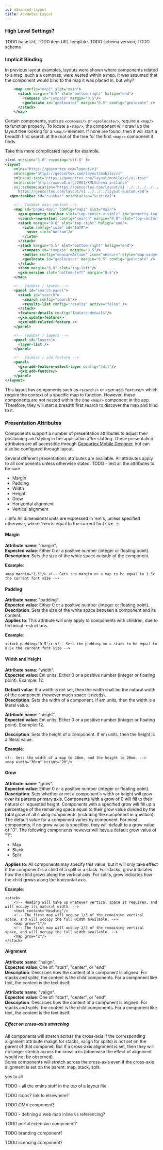 ```yaml
---
id: advanced-layout
title: Advanced Layout
---
```


### High Level Settings?

TODO base Url,
TODO item URL template,
TODO schema version,
TODO schema

### Implicit Binding

In previous layout examples, layouts were shown where components related to a map, such a a compass, were nested within a map. It was assumed that the component would bind to the map it was placed in, but why?

```xml
    <map config="map1" slot="main">
      <stack margin="0.5" slot="bottom-right" halign="end">
        <compass id="compass" margin="0.5"/>
        <geolocate id="geolocator" margin="0.5" config="geolocate" />
      </stack>
    </map>
```

Certain components, such as `<compass/>` or `<geolocate/>`, require a `<map/>` to function properly. To locate a `<map/>`, the component will crawl up the layout tree looking for a `<map/>` element. If none are found, then it will start a breadth first search at the root of the tree for the first `<map/>` component it finds.

Take this more complicated layout for example.

```xml
<?xml version="1.0" encoding="utf-8" ?>
<layout
    xmlns="https://geocortex.com/layout/v1"
    xmlns:gxm="https://geocortex.com/layout/mobile/v1"
    xmlns:ui-test="https://geocortex.com/layout/mobile/v1/ui-test"
    xmlns:xsi="http://www.w3.org/2001/XMLSchema-instance"
    xsi:schemaLocation="https://geocortex.com/layout/v1 ../../../../../ViewerFramework/layout/layout-mobile.xsd
      https://geocortex.com/layout/v1 ../../../layout-custom.xsd">
  <gxm:taskbar id="taskbar" orientation="vertical">

    <!-- Taskbar main content -->
    <map id="page1-map1" config="map1" slot="main">
      <gxm:geometry-toolbar slot="top-center-visible" id="geometry-toolbar" config="geometry" margin="0.8" style="map-widget" active="false" />
      <search-new-extent config="search" margin="0.8" slot="top-center-visible" active="false" />
      <stack margin="0.8" slot="top-right" halign="end">
        <iwtm config="iwtm" id="IWTM">
          <user slot="bottom"/>
        </iwtm>
      </stack>
      <stack margin="0.5" slot="bottom-right" halign="end">
        <compass id="compass" margin="0.5"/>
        <button config="measureAction" icon="measure" style="map-widget" margin="0.5"/>
        <geolocate id="geolocator" margin="0.5" config="geolocate" />
      </stack>
      <zoom margin="0.8" slot="top-left"/>
      <gxm:version slot="bottom-left" margin="0.8"/>
    </map>

    <!-- Taskbar / search -->
    <panel id="search-panel">
      <stack id="search">
        <search config="search"/>
        <results-list config="results" active="false" />
      </stack>
      <feature-details config="feature-details"/>
      <gxm:update-feature/>
      <gxm:add-related-feature />
    </panel>

    <!-- Taskbar / layers -->
    <panel id="layers">
      <layer-list />
    </panel>

    <!-- Taskbar / add feature -->
    <panel>
      <gxm:add-feature-select-layer config="edit"/>
      <gxm:add-feature/>
    </panel>
</layout>
```

This layout has components such as `<search/>` or `<gxm:add-feature/>` which require the context of a specific map to function. However, these components are not nested within the one `<map/>` component in the app. Therefore, they will start a breadth first search to discover the map and bind to it.

### Presentation Attributes

Components support a number of presentation attributes to adjust their positioning and styling in the application after slotting. These presentation attributes are all accessible through [Geocortex Mobile Designer](https://apps.geocortex.com/mobileviewer/designer/), but can also be configured through layout.

Several different presentations attributes are available. All attributes apply to all components unless otherwise stated.
TODO - test all the attributes to be sure

-   Margin
-   Padding
-   Width
-   Height
-   Grow
-   Horizontal alignment
-   Vertical alignment

:::info
All dimensional units are expressed in 'em's, unless specified otherwise, where 1 em is equal to the current font size.
:::

#### Margin

**Attribute name**: "margin".  
**Expected value**: Either 0 or a positive number (integer or floating point).  
**Description**: Sets the size of the white space outside of the component.

**Example**:

```
<map margin="1.5"/> <!-- Sets the margin on a map to be equal to 1.5x the current font size -->
```

#### Padding

**Attribute name**: "padding".  
**Expected value**: Either 0 or a positive number (integer or floating point).  
**Description**: Sets the size of the white space between a component and its content.  
**Applies to**: This attribute will only apply to components with children, due to technical restrictions.

**Example**:

```
<stack padding="0.5"/> <!-- Sets the padding on a stack to be equal to 0.5x the current font size -->
```

#### Width and Height

**Attribute name**: "width".  
**Expected value**: Em units: Either 0 or a positive number (integer or floating point). Example: 12.

**Default value**: If a width is not set, then the width shall be the natural width of the component (however much space it needs).  
**Description**: Sets the width of a component. If em units, then the width is a literal value.

**Attribute name**: "height".  
**Expected value**: Em units: Either 0 or a positive number (integer or floating point). Example: 12.

**Description**: Sets the height of a component. If em units, then the height is a literal value.

**Example**:

```
<!-- Sets the width of a map to 30em, and the height to 20em. -->
<map width="30em" height="20"/>
```

#### Grow

**Attribute name**: "grow".  
**Expected value**: Either 0 or a positive number (integer or floating point).  
**Description**: Sets whether or not a component's width or height will grow over its parents primary axis. Components with a grow of 0 will fill to their natural or requested height. Components with a specified grow will fill up a percentage of the remaining space equal to their grow value divided by the total grow of all sibling components (including the component in question).  
The default value for a component varies by component. For most components, if no grow value is specified, they will default to a grow value of "0". The following components however will have a default grow value of "1":

-   Map
-   Stack
-   Split

**Applies to**: All components may specify this value, but it will only take effect if the component is a child of a split or a stack. For stacks, grow indicates how the child grows along the vertical axis. For splits, grow indicates how the child grows along the horizontal axis.

**Example**:

```
<stack>
    <!-- Heading will take up whatever vertical space it requires, and will occupy its natural width. -->
    <text content="Heading"/>
    <!-- The first map will occupy 1/3 of the remaining vertical space, and will occupy the full width available. -->
    <map grow="1"/>
    <!-- The first map will occupy 2/3 of the remaining vertical space, and will occupy the full width available. -->
    <map grow="2"/>
</stack>
```

#### Alignment

**Attribute name**: "halign".  
**Expected value**: One of: "start", "center", or "end"  
**Description**: Describes how the content of a component is aligned. For stacks and splits, the content is the child components. For a component like text, the content is the text itself.

**Attribute name**: "valign".  
**Expected value**: One of: "start", "center", or "end"  
**Description**: Describes how the content of a component is aligned. For stacks and splits, the content is the child components. For a component like text, the content is the text itself.

##### Effect on cross-axis stretching

All components will stretch across the cross-axis if the corresponding alignment attribute (halign for stacks, valign for splits) is not set on the parent of that componet. But if a cross-axis alignment is set, then they will no longer stretch across the cross axis (otherwise the effect of alignment would not be observed).  
Some components will stretch across the cross-axis even if the cross-axis alignment is set on the parent: map, stack, split.

yes to all

TODO - all the xmlns stuff in the top of a layout file

TODO Icons? link to elsewhere?

TODO GMV component?

TODO - defining a web map inline vs referencing?

TODO portal extension component?

TODO branding component?

TODO licensing component?
